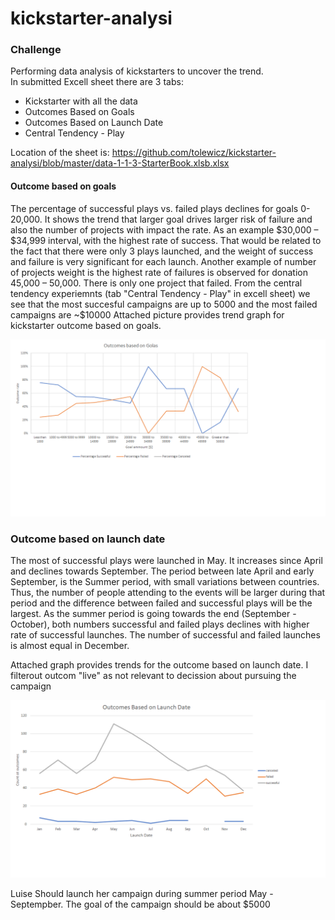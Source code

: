 # kickstarter-analysi
### Challenge

Performing data analysis of kickstarters to uncover the trend. </br>
In submitted Excell sheet there are 3 tabs: 
* Kickstarter with all the data
* Outcomes Based on Goals
* Outcomes Based on Launch Date
* Central Tendency - Play

Location of the sheet is: 
https://github.com/tolewicz/kickstarter-analysi/blob/master/data-1-1-3-StarterBook.xlsb.xlsx

#### Outcome based on goals
The percentage of successful plays vs. failed plays declines for goals 0-20,000. It shows the trend that larger goal drives larger risk of failure and also the number of projects with impact the rate. As an example $30,000 – $34,999 interval, with the highest rate of success. That would be related to the fact that there were only 3 plays launched, and the weight of success and failure is very significant for each launch. Another example of number of projects weight is the highest rate of failures is observed for donation 45,000 – 50,000. There is only one project that failed. From the central tendency experiemnts (tab "Central Tendency - Play" in excell sheet) we see that the most succesful campaigns are up to 5000 and the most failed campaigns are ~$10000
Attached picture provides trend graph for kickstarter outcome based on goals.

![kickstarter-analysis](Outcomes%20Based%20on%20Goals.png)

### Outcome based on launch date
The most of successful plays were launched in May. It increases since April and declines towards September. The period between late April and early September, is the Summer period, with small variations between countries. Thus, the number of people attending to the events will be larger during that period and the difference between failed and successful plays will be the largest. As the summer period is going towards the end (September - October), both numbers successful and failed plays declines with higher rate of successful launches. The number of successful and failed launches is almost equal in December. </br>

Attached graph provides trends for the outcome based on launch date. I filterout outcom "live" as not relevant to decission about pursuing the campaign 

![kickstarter-analysis](Outcomes%20Based%20on%20Launch%20Date.png)

Luise Should launch her campaign during summer period May - Septempber. 
The goal of the campaign should be about $5000

